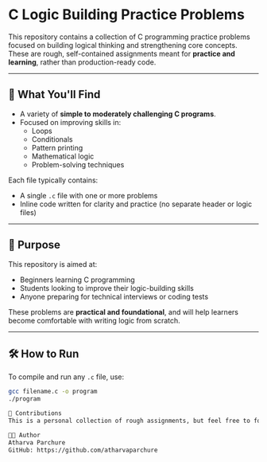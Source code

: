# C Logic Building Practice Problems

This repository contains a collection of C programming practice problems focused on building logical thinking and strengthening core concepts. These are rough, self-contained assignments meant for **practice and learning**, rather than production-ready code.

---

## 📘 What You'll Find

- A variety of **simple to moderately challenging C programs**.
- Focused on improving skills in:
  - Loops
  - Conditionals
  - Pattern printing
  - Mathematical logic
  - Problem-solving techniques

Each file typically contains:
- A single `.c` file with one or more problems
- Inline code written for clarity and practice (no separate header or logic files)

---

## 🎯 Purpose

This repository is aimed at:
- Beginners learning C programming
- Students looking to improve their logic-building skills
- Anyone preparing for technical interviews or coding tests

These problems are **practical and foundational**, and will help learners become comfortable with writing logic from scratch.

---

## 🛠️ How to Run

To compile and run any `.c` file, use:

```bash
gcc filename.c -o program
./program

🙌 Contributions
This is a personal collection of rough assignments, but feel free to fork the repo and explore or add your own practice problems.

👨‍💻 Author
Atharva Parchure
GitHub: https://github.com/atharvaparchure
